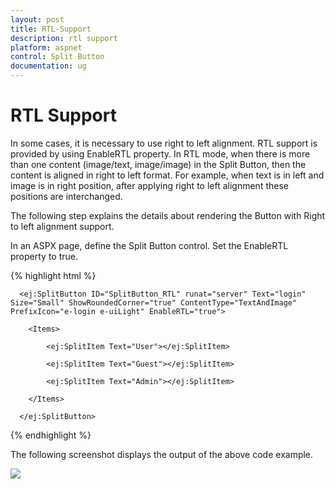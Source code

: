 ```yaml
---
layout: post
title: RTL-Support
description: rtl support
platform: aspnet
control: Split Button
documentation: ug
---
```


# RTL Support

In some cases, it is necessary to use right to left alignment. RTL support is provided by using EnableRTL property. In RTL mode, when there is more than one content (image/text, image/image) in the Split Button, then the content is aligned in right to left format. For example, when text is in left and image is in right position, after applying right to left alignment these positions are interchanged.

The following step explains the details about rendering the Button with Right to left alignment support.

In an ASPX page, define the Split Button control. Set the EnableRTL property to true.  

{% highlight html %}



<div class="page-align">

      <ej:SplitButton ID="SplitButton_RTL" runat="server" Text="login" Size="Small" ShowRoundedCorner="true" ContentType="TextAndImage" PrefixIcon="e-login e-uiLight" EnableRTL="true">

        <Items>

            <ej:SplitItem Text="User"></ej:SplitItem>

            <ej:SplitItem Text="Guest"></ej:SplitItem>

            <ej:SplitItem Text="Admin"></ej:SplitItem>

        </Items>

      </ej:SplitButton>

</div>



{% endhighlight %}



The following screenshot displays the output of the above code example.

 ![](RTL-Support_images/RTL-Support_img1.png)



